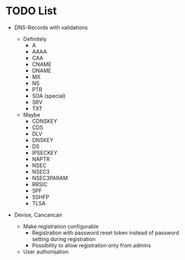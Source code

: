 # TODO List

* DNS-Records with validations
  * Definitely
    * A
    * AAAA
    * CAA
    * CNAME
    * DNAME
    * MX
    * NS
    * PTR
    * SOA (special)
    * SRV
    * TXT
  * Maybe
    * CDNSKEY
    * CDS
    * DLV
    * DNSKEY
    * DS
    * IPSECKEY
    * NAPTR
    * NSEC
    * NSEC3
    * NSEC3PARAM
    * RRSIC
    * SPF
    * SSHFP
    * TLSA

* Devise, Cancancan
  * Make registration configurable
    * Registration with password reset token instead of password setting during
      registration
    * Possibility to allow registration only from admins
  * User authorisation

